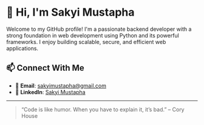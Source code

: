 # 👋 Hi, I'm Sakyi Mustapha

Welcome to my GitHub profile! I'm a passionate backend developer with a strong foundation in web development using Python and its powerful frameworks. I enjoy building scalable, secure, and efficient web applications.

## 📫 Connect With Me

- 📧 **Email**: sakyimustapha@gmail.com  
- 💼 **LinkedIn**: [Sakyi Mustapha](https://www.linkedin.com/in/sakyi-mustapha-958438367?lipi=urn%3Ali%3Apage%3Ad_flagship3_profile_view_base_contact_details%3BbaKaRLreReuH47zYoTmWYw%3D%3D)

---

> “Code is like humor. When you have to explain it, it’s bad.” – Cory House

